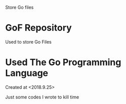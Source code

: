Store Go files
# GoF Repository
Used to store Go Files
# Used The Go Programming Language

Created at <2018.9.25>

Just some codes I wrote to kill time
	
